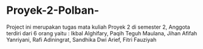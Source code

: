 # Proyek-2-Polban-
Project ini merupakan tugas mata kuliah Proyek 2 di semester 2, Anggota terdiri dari 6 orang yaitu : Ikbal Alghifary, Paqih Teguh Maulana, Jihan Afifah Yanriyani, Rafi Adiningrat, Sandhika Dwi Arief, Fitri Fauziyah
